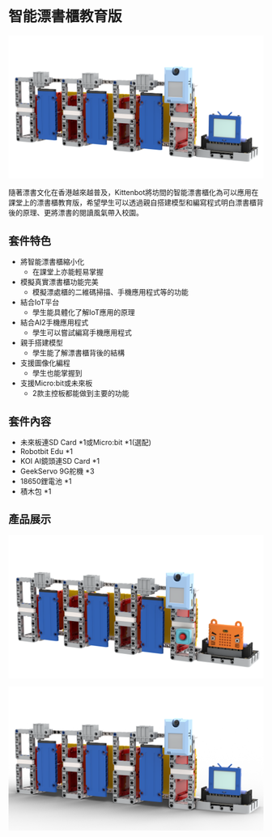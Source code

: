 # 智能漂書櫃教育版

![](./images/model.png)

隨著漂書文化在香港越來越普及，Kittenbot將坊間的智能漂書櫃化為可以應用在課堂上的漂書櫃教育版，希望學生可以透過親自搭建模型和編寫程式明白漂書櫃背後的原理、更將漂書的閱讀風氣帶入校園。

## 套件特色

- 將智能漂書櫃縮小化
    - 在課堂上亦能輕易掌握
- 模擬真實漂書櫃功能完美
    - 模擬漂處櫃的二維碼掃描、手機應用程式等的功能
- 結合IoT平台
    - 學生能具體化了解IoT應用的原理
- 結合AI2手機應用程式
    - 學生可以嘗試編寫手機應用程式
- 親手搭建模型
    - 學生能了解漂書櫃背後的結構
- 支援圖像化編程
    - 學生也能掌握到
- 支援Micro:bit或未來板
    - 2款主控板都能做到主要的功能
    
## 套件內容

- 未來板連SD Card *1或Micro:bit *1(選配)
- Robotbit Edu *1
- KOI AI鏡頭連SD Card *1
- GeekServo 9G舵機 *3
- 18650鋰電池 *1
- 積木包 *1

## 產品展示

![](./images/model_microbit_2.png)

![](./images/model_2.png)